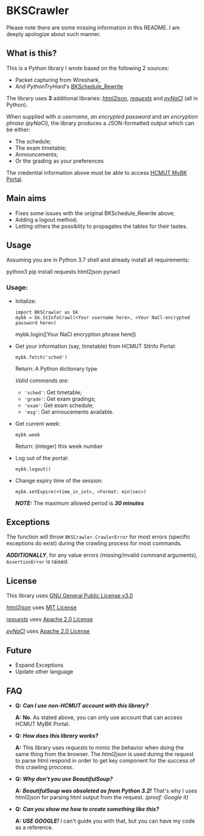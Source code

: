 

# BKSCrawler

Please note there are some missing information in this README. I am deeply apologize about such manner.

## What is this?
 This is a Python library I wrote based on the following 2 sources:
  - Packet capturing from Wireshark,
  - And _PythonTryHard_'s [BKSchedule_Rewrite](https://github.com/PythonTryHard/BKSchedule_Rewrite)

The library uses **3** additional libraries: [_html2json_](http://pypi.org/project/html2json/), [_requests_](https://pypi.org/project/requests/) and [_pyNaCl_](http://pypi.org/project/pynacl) (all in Python).

When supplied with _a username_, _an encrypted password_ and _an encryption phrase (pyNaCl)_, the library produces a JSON-formatted output which can be either:
- The schedule;
- The exam timetable;
- Announcements;
- Or the grading as your preferences

The credential information above must be able to access [HCMUT MyBK Portal](https://mybk.hcmut.edu.vn).
 
## Main aims
- Fixes some issues with the original BKSchedule_Rewrite above;
- Adding a logout method;
- Letting others the possiblity to propagates the tables for their tastes.

## Usage
Assuming you are in Python 3.7 shell and already install all requirements:

  python3 pip install requests html2json pynacl

### Usage:
- Initalize:

      import BKSCrawler as bk
      mybk = bk.StInfoCrawl(<Your username here>, <Your NaCl-encrypted password here>)
    mybk.login([Your NaCl encryption phrase here])

- Get your information (say, timetable) from HCMUT StInfo Portal:

      mybk.fetch('sched')

  Return: A Python dictionary type

  _Valid commands are:_
  - `'sched'`: Get timetable;
  - `'grade'`: Get exam gradings;
  - `'exam'`: Get exam schedule;
  - `'msg'`: Get annoucements available.

- Get current week:

      mybk.week

  Return: (integer) this week number

- Log out of the portal:

      mybk.logout()

- Change expiry time of the session: 

      mybk.setExpire(<time_in_int>, <Format: min|sec>)

  ***NOTE:*** The maximum allowed period is ***30 minutes***

## Exceptions
The function will throw `BKSCrawler.CrawlerError` for most errors (specific exceptions do exist) during the crawling process for most commands.

***ADDITIONALLY***, for any value errors (missing/invalid command arguments), `AssertionError` is raised.

## License
This library uses [GNU General Public License v3.0](https://github.com/Circu1tI0N3rd/BKSCrawler/blob/Classalistic/LICENSE)

[_html2json_](http://pypi.org/project/html2json/) uses [MIT License](https://github.com/chuanconggao/html2json/blob/master/LICENSE)

[_requests_](https://pypi.org/project/requests/) uses [Apache 2.0 License](https://www.apache.org/licenses/LICENSE-2.0)

[_pyNaCl_](http://pypi.org/project/pynacl) uses [Apache 2.0 License](https://github.com/pyca/pynacl/blob/master/LICENSE)

## Future
- Expand Exceptions
- Update other language

## FAQ
- **Q:** **_Can I use non-HCMUT account with this library?_**

  **A:** **No**. As stated above, you can only use account that can access HCMUT MyBK Portal.
- **Q:** **_How does this library works?_**

  **A:** This library uses _requests_ to mimic the behavior when doing the same thing from the browser. The _html2json_ is used during the request to parse html respond in order to get key component for the success of this crawling proccess.
- **Q:** **_Why don't you use BeautifulSoup?_**

  **A:** **_BeautifulSoup was obsoleted as from Python 3.2!_** That's why I uses html2json for parsing html output from the request. _(proof: Google it)_
- **Q:** **_Can you show me how to create something like this?_**

  **A:** **_USE GOOGLE!_** I can't guide you with that, but you can have my code as a reference.

